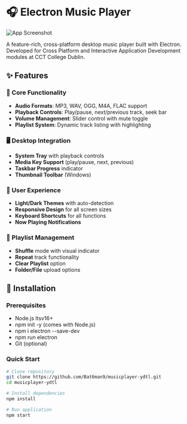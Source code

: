 # 🎧 Electron Music Player

![App Screenshot](screenshot.png) <!-- Add your screenshot here -->

A feature-rich, cross-platform desktop music player built with Electron. Developed for Cross Platform and Interactive Application Development modules at CCT College Dublin.

## ✨ Features

### 🎵 Core Functionality
- **Audio Formats**: MP3, WAV, OGG, M4A, FLAC support
- **Playback Controls**: Play/pause, next/previous track, seek bar
- **Volume Management**: Slider control with mute toggle
- **Playlist System**: Dynamic track listing with highlighting

### 🖥️ Desktop Integration
- **System Tray** with playback controls
- **Media Key Support** (play/pause, next, previous)
- **Taskbar Progress** indicator
- **Thumbnail Toolbar** (Windows)

### 🎨 User Experience
- **Light/Dark Themes** with auto-detection
- **Responsive Design** for all screen sizes
- **Keyboard Shortcuts** for all functions
- **Now Playing Notifications**

### 🔄 Playlist Management
- **Shuffle** mode with visual indicator
- **Repeat** track functionality
- **Clear Playlist** option
- **Folder/File** upload options

## 🚀 Installation

### Prerequisites
- Node.js ltsv16+
- npm init -y (comes with Node.js)
- npm i electron --save-dev
- npm run electron
- Git (optional)

### Quick Start
```bash
# Clone repository
git clone https://github.com/Bat6man9/musicplayer-ydtl.git
cd musicplayer-ydtl

# Install dependencies
npm install

# Run application
npm start